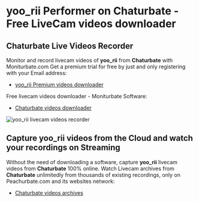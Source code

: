 # yoo_rii Performer on Chaturbate - Free LiveCam videos downloader

## Chaturbate Live Videos Recorder

Monitor and record livecam videos of **yoo_rii** from **Chaturbate** with Moniturbate.com
Get a premium trial for free by just and only registering with your Email address:
* [yoo_rii Premium videos downloader](https://moniturbate.com/request-demo-licence-key.html)

Free livecam videos downloader - Moniturbate Software:
* [Chaturbate videos downloader](https://moniturbate.com/moniturbate-download-software.html)

![yoo_rii livecam videos recorder](https://peachurnet.com/templates/moniturbate-software.png)


## Capture yoo_rii videos from the Cloud and watch your recordings on Streaming

Without the need of downloading a software, capture **yoo_rii** livecam videos from **Chaturbate** 100% online.
Watch Livecam archives from **Chaturbate** unlimitedly from thousands of existing recordings, only on Peachurbate.com and its websites network:
* [Chaturbate videos archives](https://peachurnet.com/)